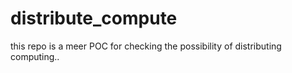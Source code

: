 # distribute_compute
this repo is a meer POC for checking the possibility of distributing computing..
